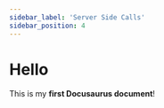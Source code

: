 ```yaml
---
sidebar_label: 'Server Side Calls'
sidebar_position: 4
---
```


# Hello

This is my **first Docusaurus document**!

